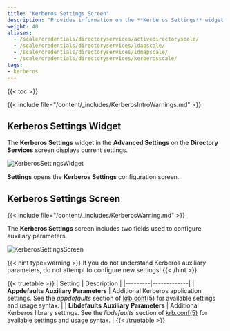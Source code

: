 ```yaml
---
title: "Kerberos Settings Screen"
description: "Provides information on the **Kerberos Settings** widget and configuration screen settings."
weight: 40
aliases:
  - /scale/credentials/directoryservices/activedirectoryscale/
  - /scale/credentials/directoryservices/ldapscale/
  - /scale/credentials/directoryservices/idmapscale/
  - /scale/credentials/directoryservices/kerberosscale/
tags:
- kerberos
---
```


{{< toc >}}

{{< include file="/content/_includes/KerberosIntroWarnings.md" >}}

## Kerberos Settings Widget

The **Kerberos Settings** widget in the **Advanced Settings** on the **Directory Services** screen displays current settings.

![KerberosSettingsWidget](/images/SCALE/Credentials/KerberosSettingsWidget.png "Kerberos Settings Widget")

**Settings** opens the **Kerberos Settings** configuration screen.

## Kerberos Settings Screen

{{< include file="/content/_includes/KerberosWarning.md" >}}

The **Kerberos Settings** screen includes two fields used to configure auxiliary parameters.

![KerberosSettingsScreen](/images/SCALE/Credentials/KerberosSettingsScreen.png "Kerberos Settings Screen")

{{< hint type=warning >}}
If you do not understand Kerberos auxiliary parameters, do not attempt to configure new settings!
{{< /hint >}}

{{< truetable >}}
| Setting | Description |
|---------|-------------|
| **Appdefaults Auxiliary Parameters** | Additional Kerberos application settings. See the  *appdefaults* section of [krb.conf(5)](https://web.mit.edu/kerberos/krb5-1.12/doc/admin/conf_files/krb5_conf.html) for available settings and usage syntax. |
| **Libdefaults Auxiliary Parameters** | Additional Kerberos library settings. See the *libdefaults* section of [krb.conf(5)](https://web.mit.edu/kerberos/krb5-1.12/doc/admin/conf_files/krb5_conf.html) for available settings and usage syntax. |
{{< /truetable >}}
